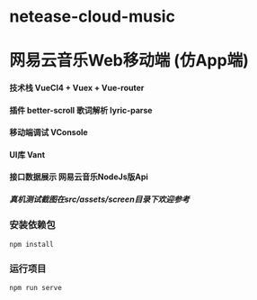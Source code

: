 # netease-cloud-music

# 网易云音乐Web移动端 (仿App端)
#### 技术栈 VueCl4 + Vuex + Vue-router
#### 插件 better-scroll 歌词解析 lyric-parse
#### 移动端调试 VConsole 
#### UI库 Vant
#### 接口数据展示 网易云音乐NodeJs版Api
##### 真机测试截图在src/assets/screen目录下欢迎参考



### 安装依赖包
```
npm install
```

### 运行项目
```
npm run serve
```

